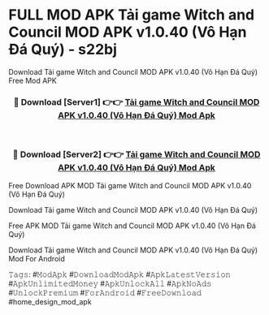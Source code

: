 # FULL MOD APK Tải game Witch and Council MOD APK v1.0.40 (Vô Hạn Đá Quý) - s22bj
Download Tải game Witch and Council MOD APK v1.0.40 (Vô Hạn Đá Quý) Free Mod APK

<div align="center">
<h3>🔴 Download [Server1] 👉👉 <a href="https://apk-comot.site?title=Tải_game_Witch_and_Council_MOD_APK_v1.0.40_(Vô_Hạn_Đá_Quý)">Tải game Witch and Council MOD APK v1.0.40 (Vô Hạn Đá Quý) Mod Apk</a></h3><br>

<h3>🔴 Download [Server2] 👉👉 <a href="https://apk-comot.site?title=Tải_game_Witch_and_Council_MOD_APK_v1.0.40_(Vô_Hạn_Đá_Quý)">Tải game Witch and Council MOD APK v1.0.40 (Vô Hạn Đá Quý) Mod Apk</a></h3>
</div>


Free Download APK MOD Tải game Witch and Council MOD APK v1.0.40 (Vô Hạn Đá Quý)

Download Tải game Witch and Council MOD APK v1.0.40 (Vô Hạn Đá Quý) 

Free APK MOD Tải game Witch and Council MOD APK v1.0.40 (Vô Hạn Đá Quý) 

Download Tải game Witch and Council MOD APK v1.0.40 (Vô Hạn Đá Quý) Mod For Android

𝚃𝚊𝚐𝚜: #𝙼𝚘𝚍𝙰𝚙𝚔 #𝙳𝚘𝚠𝚗𝚕𝚘𝚊𝚍𝙼𝚘𝚍𝙰𝚙𝚔 #𝙰𝚙𝚔𝙻𝚊𝚝𝚎𝚜𝚝𝚅𝚎𝚛𝚜𝚒𝚘𝚗 #𝙰𝚙𝚔𝚄𝚗𝚕𝚒𝚖𝚒𝚝𝚎𝚍𝙼𝚘𝚗𝚎𝚢 #𝙰𝚙𝚔𝚄𝚗𝚕𝚘𝚌𝚔𝙰𝚕𝚕 #𝙰𝚙𝚔𝙽𝚘𝙰𝚍𝚜 #𝚄𝚗𝚕𝚘𝚌𝚔𝙿𝚛𝚎𝚖𝚒𝚞𝚖 #𝙵𝚘𝚛𝙰𝚗𝚍𝚛𝚘𝚒𝚍 #𝙵𝚛𝚎𝚎𝙳𝚘𝚠𝚗𝚕𝚘𝚊𝚍 #home_design_mod_apk